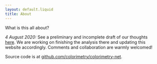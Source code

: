 ```yaml
---
layout: default.liquid
title: About
---
```


What is this all about?

*4 August 2020:* See a preliminary and incomplete draft of our thoughts
[here](https://github.com/colorimetry/colorimetry-net/blob/master/HNB/spectral%20analysis.ipynb).
We are working on finishing the analysis there and updating this website
accordingly. Comments and collaboration are warmly welcomed!

Source code is at
[github.com/colorimetry/colorimetry-net](https://github.com/colorimetry/colorimetry-net).
